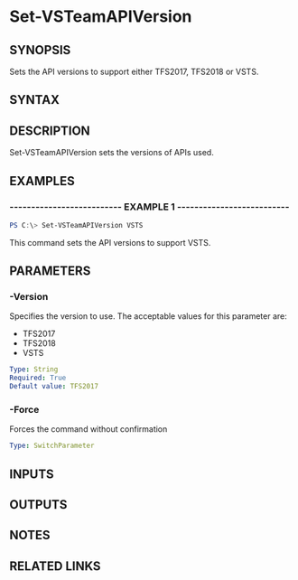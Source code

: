 


# Set-VSTeamAPIVersion

## SYNOPSIS

Sets the API versions to support either TFS2017, TFS2018 or VSTS.

## SYNTAX

## DESCRIPTION

Set-VSTeamAPIVersion sets the versions of APIs used.

## EXAMPLES

### -------------------------- EXAMPLE 1 --------------------------

```PowerShell
PS C:\> Set-VSTeamAPIVersion VSTS
```

This command sets the API versions to support VSTS.

## PARAMETERS

### -Version

Specifies the version to use. The acceptable values for this parameter are:

- TFS2017
- TFS2018
- VSTS

```yaml
Type: String
Required: True
Default value: TFS2017
```

### -Force

Forces the command without confirmation

```yaml
Type: SwitchParameter
```

## INPUTS

## OUTPUTS

## NOTES

## RELATED LINKS

